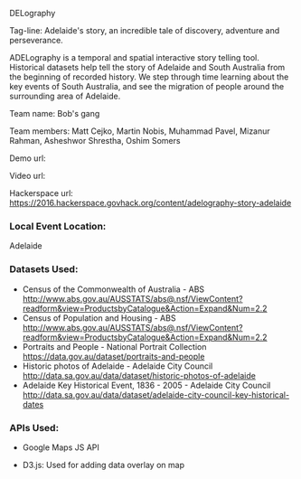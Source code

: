DELography

Tag-line: Adelaide's story, an incredible tale of discovery, adventure and perseverance.

ADELography is a temporal and spatial interactive story telling tool. Historical datasets help tell the story of Adelaide and South Australia from the beginning of recorded history. We step through time learning about the key events of South Australia, and see the migration of people around the surrounding area of Adelaide.

Team name: Bob's gang

Team members: Matt Cejko, Martin Nobis, Muhammad Pavel, Mizanur Rahman, Asheshwor Shrestha, Oshim Somers

Demo url:

Video url:

Hackerspace url: https://2016.hackerspace.govhack.org/content/adelography-story-adelaide

### Local Event Location:
Adelaide

### Datasets Used:

* Census of the Commonwealth of Australia - ABS
http://www.abs.gov.au/AUSSTATS/abs@.nsf/ViewContent?readform&view=ProductsbyCatalogue&Action=Expand&Num=2.2
* Census of Population and Housing - ABS
http://www.abs.gov.au/AUSSTATS/abs@.nsf/ViewContent?readform&view=ProductsbyCatalogue&Action=Expand&Num=2.2
* Portraits and People - National Portrait Collection
https://data.gov.au/dataset/portraits-and-people
* Historic photos of Adelaide - Adelaide City Council
http://data.sa.gov.au/data/dataset/historic-photos-of-adelaide
* Adelaide Key Historical Event, 1836 - 2005 - Adelaide City Council
http://data.sa.gov.au/data/dataset/adelaide-city-council-key-historical-dates

### APIs Used:
* Google Maps JS API

* D3.js: Used for adding data overlay on map

